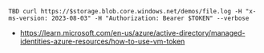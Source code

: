 ```
TBD curl https://$storage.blob.core.windows.net/demos/file.log -H "x-ms-version: 2023-08-03" -H "Authorization: Bearer $TOKEN" --verbose
```

- https://learn.microsoft.com/en-us/azure/active-directory/managed-identities-azure-resources/how-to-use-vm-token

